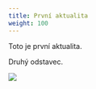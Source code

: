 ```yaml
---
title: První aktualita
weight: 100
---
```

Toto je první aktualita.

Druhý odstavec.

![](/images/uploads/vence-2017.jpg)
